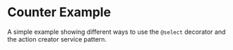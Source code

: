 # Counter Example

A simple example showing different ways to use the `@select` decorator and
the action creator service pattern.

